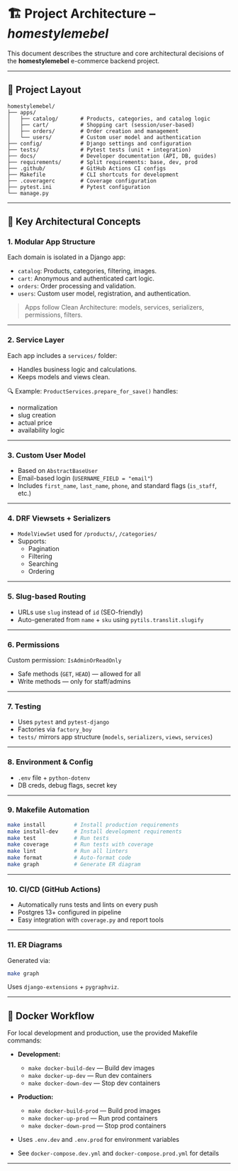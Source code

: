 # 🏗 Project Architecture – _homestylemebel_

This document describes the structure and core architectural decisions of the **homestylemebel** e-commerce backend project.

---

## 📁 Project Layout

```
homestylemebel/
├── apps/
│   ├── catalog/       # Products, categories, and catalog logic
│   ├── cart/          # Shopping cart (session/user-based)
│   ├── orders/        # Order creation and management
│   └── users/         # Custom user model and authentication
├── config/            # Django settings and configuration
├── tests/             # Pytest tests (unit + integration)
├── docs/              # Developer documentation (API, DB, guides)
├── requirements/      # Split requirements: base, dev, prod
├── .github/           # GitHub Actions CI configs
├── Makefile           # CLI shortcuts for development
├── .coveragerc        # Coverage configuration
├── pytest.ini         # Pytest configuration
└── manage.py
```

---

## 🧱 Key Architectural Concepts

### 1. Modular App Structure

Each domain is isolated in a Django app:

- `catalog`: Products, categories, filtering, images.
- `cart`: Anonymous and authenticated cart logic.
- `orders`: Order processing and validation.
- `users`: Custom user model, registration, and authentication.

> Apps follow Clean Architecture: models, services, serializers, permissions, filters.

---

### 2. Service Layer

Each app includes a `services/` folder:

- Handles business logic and calculations.
- Keeps models and views clean.

🔍 Example: `ProductServices.prepare_for_save()` handles:

- normalization
- slug creation
- actual price
- availability logic

---

### 3. Custom User Model

- Based on `AbstractBaseUser`
- Email-based login (`USERNAME_FIELD = "email"`)
- Includes `first_name`, `last_name`, `phone`, and standard flags (`is_staff`, etc.)

---

### 4. DRF Viewsets + Serializers

- `ModelViewSet` used for `/products/`, `/categories/`
- Supports:
  - Pagination
  - Filtering
  - Searching
  - Ordering

---

### 5. Slug-based Routing

- URLs use `slug` instead of `id` (SEO-friendly)
- Auto-generated from `name` + `sku` using `pytils.translit.slugify`

---

### 6. Permissions

Custom permission: `IsAdminOrReadOnly`

- Safe methods (`GET`, `HEAD`) — allowed for all
- Write methods — only for staff/admins

---

### 7. Testing

- Uses `pytest` and `pytest-django`
- Factories via `factory_boy`
- `tests/` mirrors app structure (`models`, `serializers`, `views`, `services`)

---

### 8. Environment & Config

- `.env` file + `python-dotenv`
- DB creds, debug flags, secret key

---

### 9. Makefile Automation

```bash
make install         # Install production requirements
make install-dev     # Install development requirements
make test            # Run tests
make coverage        # Run tests with coverage
make lint            # Run all linters
make format          # Auto-format code
make graph           # Generate ER diagram
```

---

### 10. CI/CD (GitHub Actions)

- Automatically runs tests and lints on every push
- Postgres 13+ configured in pipeline
- Easy integration with `coverage.py` and report tools

---

### 11. ER Diagrams

Generated via:

```bash
make graph
```

Uses `django-extensions` + `pygraphviz`.

---

## 🐳 Docker Workflow

For local development and production, use the provided Makefile commands:

- **Development:**
  - `make docker-build-dev` — Build dev images
  - `make docker-up-dev` — Run dev containers
  - `make docker-down-dev` — Stop dev containers
- **Production:**

  - `make docker-build-prod` — Build prod images
  - `make docker-up-prod` — Run prod containers
  - `make docker-down-prod` — Stop prod containers

- Uses `.env.dev` and `.env.prod` for environment variables
- See `docker-compose.dev.yml` and `docker-compose.prod.yml` for details

---
